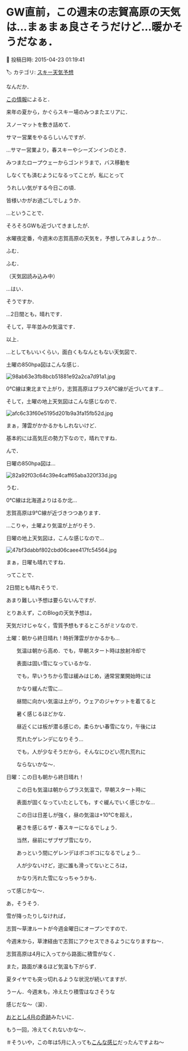 # GW直前，この週末の志賀高原の天気は…まぁまぁ良さそうだけど…暖かそうだなぁ．

📅 投稿日時: 2015-04-23 01:19:41

🏷️ カテゴリ: [スキー天気予想](c6554f5c3c106093b511a8daae23757e8.md)

なんだか．


[この情報](http://www.princehotels.co.jp/chain/files/top_release_150417_01.pdf)によると．


来年の夏から，かぐらスキー場のみつまたエリアに．


スノーマットを敷き詰めて．


サマー営業をやるらしいんですが．





…サマー営業より，春スキーやシーズンインのとき．


みつまたロープウェーからゴンドラまで，バス移動を


しなくても済むようになるってことが，私にとって


うれしい気がする今日この頃．


皆様いかがお過ごしでしょうか．





…ということで．


そろそろGWも近づいてきましたが．


水曜夜定番，今週末の志賀高原の天気を，予想してみましょうか…





ふむ．


ふむ．


（天気図読み込み中）





…はい．


そうですか．


…2日間とも，晴れです．


そして，平年並みの気温です．


以上．





…としてもいいくらい，面白くもなんともない天気図で．





土曜の850hpa図はこんな感じ．




![98ab63e3fb8bcb51881e92a2ca7d91a1.jpg](images/98ab63e3fb8bcb51881e92a2ca7d91a1.jpg)




0℃線は東北まで上がり，志賀高原はプラス6℃線が近づいてます…





そして，土曜の地上天気図はこんな感じなので．




![afc6c33f60e5195d201b9a3fa15fb52d.jpg](images/afc6c33f60e5195d201b9a3fa15fb52d.jpg)




まぁ，薄雲がかかるかもしれないけど．


基本的には高気圧の勢力下なので，晴れですね．





んで．


日曜の850hpa図は…




![82a92f03c64c39e4caff65aba320f33d.jpg](images/82a92f03c64c39e4caff65aba320f33d.jpg)




うむ．


0℃線は北海道よりはるか北…


志賀高原は9℃線が近づきつつあります．


…こりゃ，土曜より気温が上がりそう．





日曜の地上天気図は，こんな感じなので…




![47bf3dabbf802cbd06caee417fc54564.jpg](images/47bf3dabbf802cbd06caee417fc54564.jpg)




まぁ，日曜も晴れですね．





ってことで．


2日間とも晴れそうで．


あまり難しい予想は要らないんですが．





とりあえず，このBlogの天気予想は，


天気だけじゃなく，雪質予想もするところがミソなので．





土曜：朝から終日晴れ！時折薄雲がかかるかも…


　　気温は朝から高め．でも，早朝スタート時は放射冷却で


　　表面は固い雪になっているかな．


　　でも，早いうちから雪は緩みはじめ，通常営業開始時には


　　かなり緩んだ雪に…


　　昼間に向かい気温は上がり，ウェアのジャケットを着てると


　　暑く感じるほどかな．


　　昼近くには板が潜る感じの，柔らかい春雪になり，午後には


　　荒れたゲレンデになりそう…


　　でも，人が少なそうだから，そんなにひどい荒れ荒れに


　　ならないかな～．





日曜：この日も朝から終日晴れ！


　　この日も気温は朝からプラス気温で，早朝スタート時に


　　表面が固くなっていたとしても，すぐ緩んでいく感じかな…


　　この日は日差しが強く，昼の気温は+10℃を超え，


　　暑さを感じるザ・春スキーになるでしょう．


　　当然，昼前にザブザブ雪になり，


　　あっという間にゲレンデはボコボコになるでしょう…


　　人が少ないけど，逆に誰も滑ってないところは，


　　かなり汚れた雪になっちゃうかも．





って感じかな～．





あ，そうそう．


雪が降ったりしなければ，


志賀～草津ルートが今週金曜日にオープンですので．


今週末から，草津経由で志賀にアクセスできるようになりますね～．





志賀高原は4月に入ってから路面に積雪がなく．


また，路面が凍るほど気温も下がらず．


夏タイヤでも突っ切れるような状況が続いてますが．


うーん．今週末も，冷えたり積雪はなさそうな


感じだな～（涙）．





[おととし4月の奇跡](d20130427.md)みたいに．


もう一回，冷えてくれないかな～．





＃そういや，この年は5月に入っても[こんな感じ](d20130502.md)だったんですよね～
